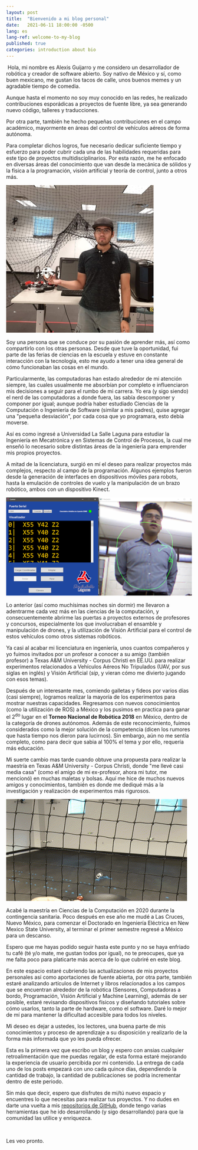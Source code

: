 ```yaml
---
layout: post
title:  "Bienvenido a mi blog personal"
date:   2021-06-11 18:00:00 -0500
lang: es
lang-ref: welcome-to-my-blog
published: true
categories: introduction about bio 
---
```



​	Hola, mi nombre es Alexis Guijarro y me considero un desarrollador de robótica y creador de software abierto. Soy nativo de México y sí, como buen mexicano, me gustan los tacos de calle, unos buenos memes y un agradable tiempo de comedia.

Aunque hasta el momento no soy muy conocido en las redes, he realizado contribuciones esporádicas a proyectos de fuente libre, ya sea generando nuevo código, talleres y traducciones. 

Por otra parte, también he hecho pequeñas contribuciones en el campo académico, mayormente en áreas del control de vehículos aéreos de forma autónoma. 

Para completar dichos logros, fue necesario dedicar suficiente tiempo y esfuerzo para poder cubrir cada una de las habilidades requeridas para este tipo de proyectos multidisciplinarios. Por esta razón, me he enfocado en diversas áreas del conocimiento que van desde la mecánica de sólidos y la física a la programación, visión artificial y teoría de control, junto a otros más.

![Me](/assets/img/posts/main.jpg)

Soy una persona que se conduce por su pasión de aprender más, así como compartirlo con los otras personas. Desde que tuve la oportunidad, fui parte de las ferias de ciencias en la escuela y estuve en constante interacción con la tecnología, esto me ayudo a tener una idea general de cómo funcionaban las cosas en el mundo.

Particularmente, las computadoras han estado alrededor de mi atención siempre, las cuales usualmente me absorbían por completo e influenciaron mis decisiones a seguir para el rumbo de mi carrera. Yo era (y sigo siendo) el nerd de las computadoras a donde fuera, las sabía descomponer y componer por igual; aunque podría haber estudiado Ciencias de la Computación o Ingeniería de Software (similar a mis padres), quise agregar una "pequeña desviación", por cada cosa que yo programara, esto debía moverse.

Así es como ingresé a Universidad La Salle Laguna para estudiar la Ingeniería en Mecatrónica y en Sistemas de Control de Procesos, la cual me enseñó lo necesario sobre distintas áreas de la ingeniería para emprender mis propios proyectos.

A mitad de la licenciatura, surgió en mí el deseo para realizar proyectos más complejos, respecto al campo de la programación. Algunos ejemplos fueron desde la generación de interfaces en dispositivos móviles para robots, hasta la emulación de controles de vuelo y la manipulación de un brazo robótico, ambos con un dispositivo Kinect.

![Kinect project](/assets/img/posts/kinect.png)

Lo anterior (así como muchísimas noches sin dormir) me llevaron a adentrarme cada vez más en las ciencias de la computación, y consecuentemente abrirme las puertas a proyectos externos de profesores y concursos, especialmente los que involucraban el ensamble y manipulación de drones, y la utilización de Visión Artificial para el control de estos vehículos como otros sistemas robóticos.

Ya casi al acabar mi licenciatura en ingeniería, unos cuantos compañeros y yo fuimos invitados por un profesor a conocer a su amigo (también profesor) a Texas A&M University  - Corpus Christi en EE.UU. para realizar experimentos relacionados a Vehículos Aéreos No Tripulados (UAV, por sus siglas en inglés) y Visión Artificial (*sip*, y vieran cómo me divierto jugando con esos temas). 

Después de un interesante mes, comiendo galletas y fideos por varios días (casi siempre), logramos realizar la mayoría de los experimentos para mostrar nuestras capacidades. Regresamos con nuevos conocimientos (como la utilización de ROS) a México y los pusimos en practica para ganar el 2<sup>do</sup> lugar en el **Torneo Nacional de Robótica 2018** en México, dentro de la categoría de drones autónomos. Además de este reconocimiento, fuimos considerados como la mejor solución de la competencia (dicen los rumores que hasta tiempo nos dieron para lucirnos).  Sin embargo, aún no me sentía completo, como para decir que sabia al 100% el tema y por ello, requería más educación.

Mi suerte cambio mas tarde cuando obtuve una propuesta para realizar la maestría en Texas A&M University - Corpus Christi, donde "me llevé casi media casa" (como el amigo de mi ex-profesor, ahora mi tutor, me mencionó) en muchas maletas y bolsas. Aquí me hice de muchos nuevos amigos y conocimientos, también es donde me dediqué más a la investigación y realización de experimentos más rigurosos. 

![drone](/assets/img/posts/drone.gif)

Acabé la maestría en Ciencias de la Computación en 2020 durante la contingencia sanitaria. Poco después en ese año me mudé a Las Cruces, Nuevo México, para comenzar el Doctorado en Ingeniería Eléctrica en New Mexico State University, al terminar el primer semestre regresé a México para un descanso.

Espero que me hayas podido seguir hasta este punto y no se haya enfriado tu café (té y/o mate, me gustan todos por igual),  no te preocupes, que ya me falta poco para platicarte más acerca de lo que cubriré en este blog. 

En este espacio estaré cubriendo las actualizaciones de mis proyectos personales así como aportaciones de fuente abierta, por otra parte, también estaré analizando artículos de Internet y libros relacionados a los campos que se encuentran alrededor de la robótica (Sensores, Computadoras a bordo, Programación, Visión Artificial y Machine Learning), además de ser posible, estaré revisando dispositivos físicos y diseñando tutoriales sobre cómo usarlos, tanto la parte de hardware, como el software. Daré lo mejor de mí para mantener la dificultad accesible para todos los niveles.

Mi deseo es dejar a ustedes, los lectores, una buena parte de mis conocimientos y proceso de aprendizaje a su disposición y realizarlo de la forma más informada que yo les pueda ofrecer.

Esta es la primera vez que escribo un blog y espero con ansias cualquier retroalimentación que me puedas regalar, de esta forma estaré mejorando la experiencia de usuario percibida por mi contenido.  La entrega de cada uno de los posts empezará con uno cada quince días, dependiendo la cantidad de trabajo, la cantidad de publicaciones se podría incrementar dentro de este periodo.

Sin más que decir, espero que disfrutes de mi/tú nuevo espacio y encuentres lo que necesitas para realizar tus proyectos. Y no dudes en darte una vuelta a mis [repositorios de GitHub](https://github.com/TOTON95), donde tengo varias herramientas que he ido desarrollando (y sigo desarrollando) para que la comunidad las utilice y enriquezca. 

<br>

Les veo pronto. 

